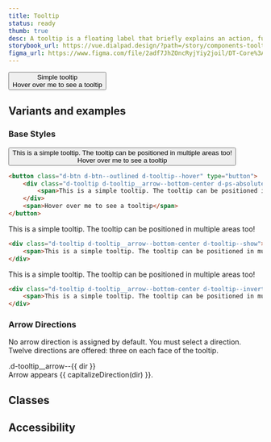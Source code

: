 ```yaml
---
title: Tooltip
status: ready
thumb: true
desc: A tooltip is a floating label that briefly explains an action, function, or an element. Its content is exclusively text and shouldn't be vital information for users. If richer media is desired, consider using a popover instead.
storybook_url: https://vue.dialpad.design/?path=/story/components-tooltip--default
figma_url: https://www.figma.com/file/2adf7JhZOncRyjYiy2joil/DT-Core%3A-Components-7?node-id=8919%3A21626&viewport=-614%2C359%2C0.86&t=xHutRjwo1o5zMTgT-11
---
```

<code-well-header bgclass="d-bgc-black-100" class='d-hmn264'>
  <button class="d-btn d-btn--outlined d-tooltip--hover" type="button">
    <div class="d-tooltip d-tooltip__arrow--bottom-center d-ps-absolute">
      <span>Simple tooltip</span>
    </div>
    <span>Hover over me to see a tooltip</span>
  </button>
</code-well-header>

[//]: # (## Usage)
[//]: # (Lorem ipsum dolor sit amet, consectetur adipiscing elit. Morbi massa ante, tempus vitae lacus id, luctus tristique lorem. Mauris feugiat massa ex, id aliquet mi tempor non. Curabitur non tristique lectus. Fusce ut nisl non diam dignissim viverra. In posuere dui arcu, sed eleifend massa faucibus sed. Phasellus quis leo vitae erat pellentesque venenatis id vitae lectus. Suspendisse convallis, metus a congue tincidunt, velit sem tincidunt dui, eget auctor ipsum ipsum in ex. Nullam lobortis, mauris vel vestibulum rutrum, lorem elit vehicula est, nec viverra ante erat nec dolor. Proin at placerat tortor. Nam ullamcorper metus et eros porta, at lacinia leo scelerisque. Curabitur finibus sollicitudin odio tempor finibus. Donec lobortis metus vitae mollis gravida.)

## Variants and examples

### Base Styles

<code-well-header bgclass="d-bgc-black-100" class='d-hmn264'>
  <button class="d-btn d-btn--outlined d-tooltip--hover" type="button">
      <div class="d-tooltip d-tooltip__arrow--bottom-center d-ps-absolute">
          <span>This is a simple tooltip. The tooltip can be positioned in multiple areas too!</span>
      </div>
      <span>Hover over me to see a tooltip</span>
  </button>
</code-well-header>

```html
<button class="d-btn d-btn--outlined d-tooltip--hover" type="button">
    <div class="d-tooltip d-tooltip__arrow--bottom-center d-ps-absolute">
        <span>This is a simple tooltip. The tooltip can be positioned in multiple areas too!</span>
    </div>
    <span>Hover over me to see a tooltip</span>
</button>
```

<code-well-header>
  <div class="d-tooltip d-tooltip__arrow--bottom-center d-tooltip--show">
    <span>This is a simple tooltip. The tooltip can be positioned in multiple areas too!</span>
  </div>
</code-well-header>

```html
<div class="d-tooltip d-tooltip__arrow--bottom-center d-tooltip--show">
    <span>This is a simple tooltip. The tooltip can be positioned in multiple areas too!</span>
</div>
```

<code-well-header bgclass="d-bgc-black-800">
  <div class="d-tooltip d-tooltip__arrow--bottom-center d-tooltip--inverted d-tooltip--show">
    <span>This is a simple tooltip. The tooltip can be positioned in multiple areas too!</span>
  </div>
</code-well-header>

```html
<div class="d-tooltip d-tooltip__arrow--bottom-center d-tooltip--inverted d-tooltip--show">
    <span>This is a simple tooltip. The tooltip can be positioned in multiple areas too!</span>
</div>
```

### Arrow Directions

No arrow direction is assigned by default. You must select a direction. Twelve directions are offered: three on each face of the tooltip.

<code-well-header>
  <div v-for="dir in directions" class="d-w40p d-p12">
    <div class="d-tooltip d-tooltip--show" :class="'d-tooltip__arrow--'+dir">
      <span class="d-ff-mono d-fs-100 d-mb4">.d-tooltip__arrow--{{ dir }}</span>
      <div>
        <span>Arrow appears {{ capitalizeDirection(dir) }}.</span>
      </div>
    </div>
  </div>
</code-well-header>

## Classes

<component-class-table component-name="tooltip" />

## Accessibility

<component-accessible-table component-name="tooltip" />

<script>
export default {
  data() {
    return {
      directions: [
        'top-left',
        'top-center',
        'top-right',
        'right-top',
        'right-center',
        'right-bottom',
        'bottom-left',
        'bottom-center',
        'bottom-right',
        'left-top',
        'left-center',
        'left-bottom',
      ]
    }
  },
  methods: {
    capitalizeDirection(direction) {
      return direction.split('-').join(' ');
    },
  },
}
</script>
